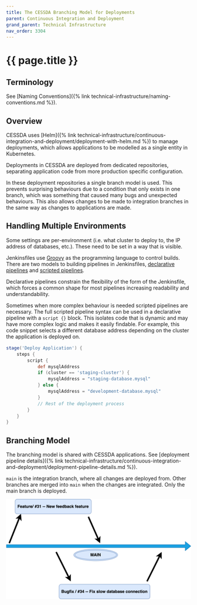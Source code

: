 ```yaml
---
title: The CESSDA Branching Model for Deployments
parent: Continuous Integration and Deployment
grand_parent: Technical Infrastructure
nav_order: 3304
---
```


# {{ page.title }}

## Terminology

See [Naming Conventions]({% link technical-infrastructure/naming-conventions.md %}).

## Overview

CESSDA uses [Helm]({% link technical-infrastructure/continuous-integration-and-deployment/deployment-with-helm.md %}) to manage deployments,
which allows applications to be modelled as a single entity in Kubernetes.

Deployments in CESSDA are deployed from dedicated repositories,
separating application code from more production specific configuration.

In these deployment repositories a single branch model is used.
This prevents surprising behaviours due to a condition that only exists in one branch,
which was something that caused many bugs and unexpected behaviours.
This also allows changes to be made to integration branches in the same way as changes to applications are made.

## Handling Multiple Environments

Some settings are per-environment (i.e. what cluster to deploy to, the IP address of databases, etc.).
These need to be set in a way that is visible.

Jenkinsfiles use [Groovy](https://groovy-lang.org/) as the programming language to control builds.
There are two models to building pipelines in Jenkinsfiles,
[declarative pipelines](https://www.jenkins.io/doc/book/pipeline/syntax/#declarative-pipeline) and
[scripted pipelines](https://www.jenkins.io/doc/book/pipeline/syntax/#scripted-pipeline).

Declarative pipelines constrain the flexibility of the form of the Jenkinsfile, which forces a common shape for most pipelines increasing readability and understandability.

Sometimes when more complex behaviour is needed scripted pipelines are necessary.
The full scripted pipeline syntax can be used in a declarative pipeline with a `script {}` block.
This isolates code that is dynamic and may have more complex logic and makes it easily findable.
For example, this code snippet selects a different database address depending on the cluster the application is deployed on.

```groovy
stage('Deploy Application') {
    steps {
        script {
            def mysqlAddress
            if (cluster == 'staging-cluster') {
                mysqlAddress = "staging-database.mysql"
            } else {
                mysqlAddress = "development-database.mysql"
            }
            // Rest of the deployment process
        }
    }
}
```

## Branching Model

The branching model is shared with CESSDA applications.
See [deployment pipeline details]({% link technical-infrastructure/continuous-integration-and-deployment/deployment-pipeline-details.md %}).

`main` is the integration branch, where all changes are deployed from.
Other branches are merged into `main` when the changes are integrated.
Only the main branch is deployed.

![Branching Model Diagram](../../images/branch-diagram.png)
